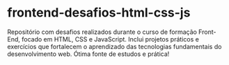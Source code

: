 # frontend-desafios-html-css-js
Repositório com desafios realizados durante o curso de formação Front-End, focado em HTML, CSS e JavaScript. Inclui projetos práticos e exercícios que fortalecem o aprendizado das tecnologias fundamentais do desenvolvimento web. Ótima fonte de estudos e prática!
